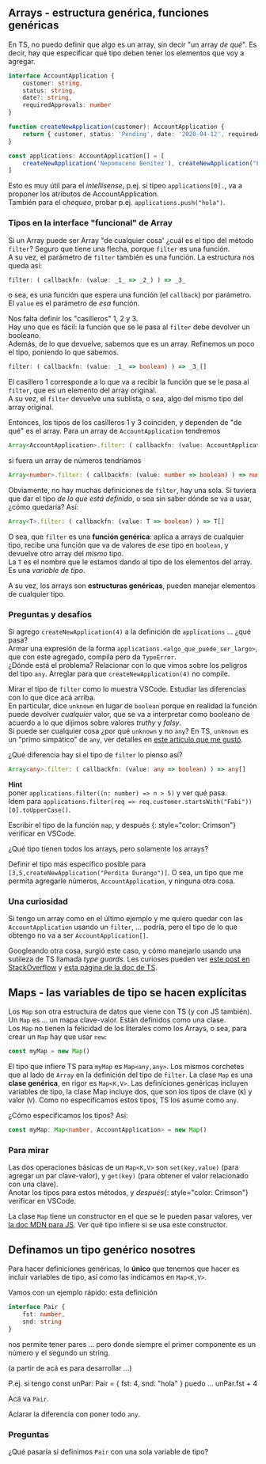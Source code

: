 ## Arrays - estructura genérica, funciones genéricas

En TS, no puedo definir que algo es un array, sin decir "un array _de qué_". Es decir, hay que especificar qué tipo deben tener los elementos que voy a agregar.
``` typescript
interface AccountApplication {
    customer: string,
    status: string,
    date?: string,
    requiredApprovals: number
}

function createNewApplication(customer): AccountApplication {
    return { customer, status: 'Pending', date: '2020-04-12', requiredApprovals: 4 }
}

const applications: AccountApplication[] = [
    createNewApplication('Nepomuceno Benítez'), createNewApplication("Fabiola Luzuriaga")
]
```

Esto es muy útil para el _intellisense_, p.ej. si tipeo `applications[0].`, va a proponer los atributos de AccountApplication.  
También para el _chequeo_, probar p.ej. `applications.push("hola")`.


### Tipos en la interface "funcional" de Array

Si un Array puede ser Array "de cualquier cosa' ¿cuál es el tipo del método `filter`? Seguro que tiene una flecha, porque `filter` es una función.  
A su vez, el parámetro de `filter` también es una función. La estructura nos queda así:
``` typescript
filter: ( callbackfn: (value: _1_ => _2_) ) => _3_
```
o sea, es una función que espera una función (el `callback`) por parámetro. El `value` es el parámetro de _esa_ función.

Nos falta definir los "casilleros" 1, 2 y 3.  
Hay uno que es fácil: la función que se le pasa al `filter` debe devolver un booleano.  
Además, de lo que devuelve, sabemos que es un array.
Refinemos un poco el tipo, poniendo lo que sabemos.
``` typescript
filter: ( callbackfn: (value: _1_ => boolean) ) => _3_[]
```
El casillero 1 corresponde a lo que va a recibir la función que se le pasa al `filter`, que es un elemento del array original.  
A su vez, el `filter` devuelve una sublista, o sea, algo del mismo tipo del array original. 

Entonces, los tipos de los casilleros 1 y 3 coinciden, y dependen de "de qué" es el array. Para un array de `AccountApplication` tendremos
``` typescript
Array<AccountApplication>.filter: ( callbackfn: (value: AccountApplication => boolean) ) => AccountApplication[]
```
si fuera un array de números tendríamos
``` typescript
Array<number>.filter: ( callbackfn: (value: number => boolean) ) => number[]
```

Obviamente, no hay muchas definiciones de `filter`, hay una sola. Si tuviera que dar el tipo _de lo que está definido_, o sea sin saber dónde se va a usar, ¿cómo quedaría? Así:

``` typescript
Array<T>.filter: ( callbackfn: (value: T => boolean) ) => T[]
```

O sea, que `filter` es una **función genérica**: aplica a arrays de cualquier tipo, recibe una función que va de valores de _ese_ tipo en `boolean`, y devuelve otro array del _mismo_ tipo.  
La `T` es el nombre que le estamos dando al tipo de los elementos del array. Es una _variable de tipo_.

A su vez, los arrays son **estructuras genéricas**, pueden manejar elementos de cualquier tipo.


### Preguntas y desafíos

Si agrego `createNewApplication(4)` a la definición de `applications` ... ¿qué pasa?  
Armar una expresión de la forma `applications.<algo_que_puede_ser_largo>`, que con este agregado, compila pero da `TypeError`.  
¿Dónde está el problema? Relacionar con lo que vimos sobre los peligros del tipo `any`. Arreglar para que `createNewApplication(4)` no compile.

Mirar el tipo de `filter` como lo muestra VSCode. Estudiar las diferencias con lo que dice acá arriba.  
En particular, dice `unknown` en lugar de `boolean` porque en realidad la función puede devolver _cualquier_ valor, que se va a interpretar como booleano de acuerdo a lo que dijimos sobre valores _truthy_ y _falsy_.  
Si puede ser cualquier cosa ¿por qué `unknown` y no `any`? En TS, `unknown` es un "primo simpático" de `any`, ver detalles en [este artículo que me gustó](https://mariusschulz.com/blog/the-unknown-type-in-typescript).

¿Qué diferencia hay si el tipo de `filter` lo pienso así?
``` typescript
Array<any>.filter: ( callbackfn: (value: any => boolean) ) => any[]
```
**Hint**  
poner `applications.filter((n: number) => n > 5)` y ver qué pasa.  
Idem para `applications.filter(req => req.customer.startsWith("Fabi"))[0].toUpperCase()`.

Escribir el tipo de la función `map`, y después {: style="color: Crimson"} verificar en VSCode.

¿Qué tipo tienen todos los arrays, pero solamente los arrays?

Definir el tipo más específico posible para `[3,5,createNewApplication("Perdita Durango")]`. O sea, un tipo que me permita agregarle números, `AccountApplication`, y ninguna otra cosa.

### Una curiosidad

Si tengo un array como en el último ejemplo y me quiero quedar con las `AccountApplication` usando un `filter`, ... podría, pero el tipo de lo que obtengo no va a ser `AccountApplication[]`.

Googleando otra cosa, surgió este caso, y cómo manejarlo usando una sutileza de TS llamada _type guards_.
Les curioses pueden ver [este post en StackOverflow](https://stackoverflow.com/questions/43010737/way-to-tell-typescript-compiler-array-prototype-filter-removes-certain-types-fro) y [esta página de la doc de TS](https://www.typescriptlang.org/docs/handbook/advanced-types.html#type-guards-and-differentiating-types).

## Maps - las variables de tipo se hacen explícitas

Los `Map` son otra estructura de datos que viene con TS (y con JS también). Un `Map` es ... un mapa clave-valor. Están definidos como una clase.  
Los `Map` no tienen la felicidad de los literales como los Arrays, o sea, para crear un `Map` hay que usar `new`:

``` typescript
const myMap = new Map()
```
El tipo que infiere TS para `myMap` es `Map<any,any>`. Los mismos corchetes que al lado de `Array` en la definición del tipo de `filter`. La clase `Map` es una **clase genérica**, en rigor es `Map<K,V>`. Las definiciones genéricas incluyen variables de tipo, la clase Map incluye dos, que son los tipos de clave (`K`) y valor (`V`). Como no especificamos estos tipos, TS los asume como `any`.

¿Cómo especificamos los tipos? Así:
``` typescript
const myMap: Map<number, AccountApplication> = new Map()
```

### Para mirar
Las dos operaciones básicas de un `Map<K,V>` son `set(key,value)` (para agregar un par clave-valor), y `get(key)` (para obtener el valor relacionado con una clave).  
Anotar los tipos para estos métodos, y _después_{: style="color: Crimson"} verificar en VSCode.

La clase `Map` tiene un constructor en el que se le pueden pasar valores, ver [la doc MDN para JS](https://developer.mozilla.org/en-US/docs/Web/JavaScript/Reference/Global_Objects/Map/Map). Ver qué tipo infiere si se usa este constructor.


## Definamos un tipo genérico nosotres
Para hacer definiciones genéricas, lo **único** que tenemos que hacer es incluir variables de tipo, así como las indicamos en `Map<K,V>`.

Vamos con un ejemplo rápido: esta definición
``` typescript
interface Pair {
    fst: number,
    snd: string
}
```
nos permite tener pares ... pero donde siempre el primer componente es un número y el segundo un string. 

(a partir de acá es para desarrollar ...)

P.ej.  si tengo
const unPar: Pair = { fst: 4, snd: "hola" }
puedo ... unPar.fst + 4

Acá va `Pair`.

Aclarar la diferencia con poner todo `any`.

### Preguntas

¿Qué pasaría si definimos `Pair` con una sola variable de tipo?

